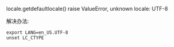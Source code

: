 locale.getdefaultlocale() raise ValueError, unknown locale: UTF-8


解决办法:
```
export LANG=en_US.UTF-8
unset LC_CTYPE
```